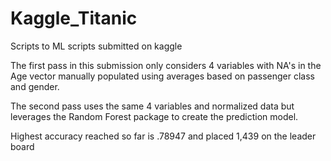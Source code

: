 # Kaggle_Titanic
Scripts to ML scripts submitted on kaggle

The first pass in this submission only considers 4 variables with NA's in the Age vector manually populated using averages based on passenger class and gender.

The second pass uses the same 4 variables and normalized data but leverages the Random Forest package to create the prediction model.

Highest accuracy reached so far is .78947 and placed 1,439 on the leader board
